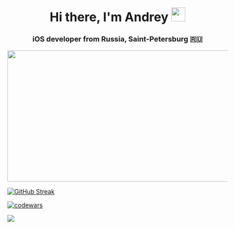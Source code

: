 <h1 align="center">Hi there, I'm Andrey</a> 
<img src="https://github.com/blackcater/blackcater/raw/main/images/Hi.gif" height="32"/></h1>
<h3 align="center">iOS developer from Russia, Saint-Petersburg 🇷🇺</h3>




<div align="center">
  <img src="https://media.giphy.com/media/dWesBcTLavkZuG35MI/giphy.gif" width="600" height="300"/>
</div>



 [![GitHub Streak](http://github-readme-streak-stats.herokuapp.com?user=AndreyFackir&theme=dark)](https://git.io/streak-stats)

[![codewars](https://www.codewars.com/users/AndreyFackir/badges/small)](https://www.codewars.com/users/AndreyFackir/badges/small)   

![](https://github-profile-summary-cards.vercel.app/api/cards/stats?username=AndreyFackir&theme=solarized_dark)

